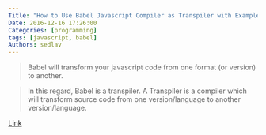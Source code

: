```yaml
---
Title: "How to Use Babel Javascript Compiler as Transpiler with Example Program"
Date: 2016-12-16 17:26:00
Categories: [programming]
tags: [javascript, babel]
Authors: sedlav
---
```


> Babel will transform your javascript code from one format (or version) to another.

> In this regard, Babel is a transpiler. A Transpiler is a compiler which will transform source code from one version/language to another version/language.

[Link](http://www.thegeekstuff.com/2016/12/babel-for-javascript/)
